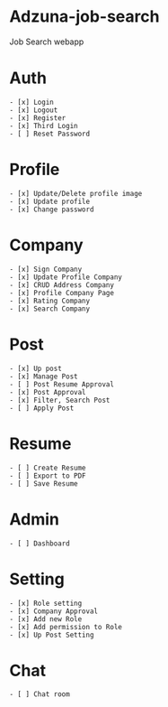# Adzuna-job-search
Job Search webapp

# Auth
    - [x] Login
    - [x] Logout
    - [x] Register
    - [x] Third Login
    - [ ] Reset Password
# Profile
    - [x] Update/Delete profile image
    - [x] Update profile
    - [x] Change password
# Company
    - [x] Sign Company
    - [x] Update Profile Company
    - [x] CRUD Address Company
    - [x] Profile Company Page
    - [x] Rating Company
    - [x] Search Company
# Post
    - [x] Up post
    - [x] Manage Post
    - [ ] Post Resume Approval
    - [x] Post Approval
    - [x] Filter, Search Post
    - [ ] Apply Post
# Resume
    - [ ] Create Resume
    - [ ] Export to PDF
    - [ ] Save Resume
# Admin
    - [ ] Dashboard
# Setting
    - [x] Role setting
    - [x] Company Approval
    - [x] Add new Role
    - [x] Add permission to Role
    - [x] Up Post Setting
# Chat
    - [ ] Chat room